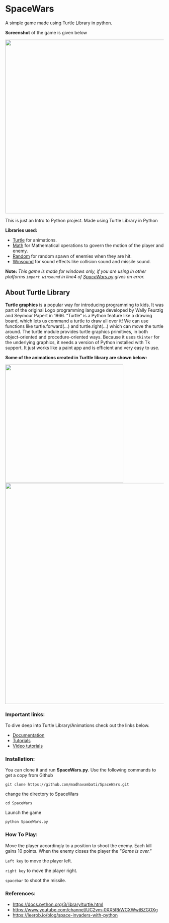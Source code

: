 # SpaceWars
A simple game made using Turtle Library in python.

**Screenshot** of the game is given below

<img src="https://user-images.githubusercontent.com/27866638/54981382-27bbff00-4fce-11e9-9694-983f2c00b0d0.png" width="550">

This is just an Intro to Python project. Made using Turtle Library in Python

**Libraries used:**

 - [Turtle](https://docs.python.org/3.1/library/turtle.html) for animations.
 - [Math](https://docs.python.org/3.7/library/math.html) for Mathematical operations to govern the motion of the player and enemy. 
 - [Random](https://docs.python.org/3/library/random.html) for random spawn of enemies when they are hit.
 - [Winsound](https://docs.python.org/2/library/winsound.html) for sound effects like collision sound and missile sound.

**Note:** *This game is made for windows only, if you are using in other platforms `import winsound` in line4 of [SpaceWars.py](https://github.com/madhavambati/SpaceWars/blob/master/SpaceWars.py) gives an error.*
## About Turtle Library

**Turtle graphics** is a popular way for introducing programming to kids. It was part of the original Logo programming language developed by Wally Feurzig and Seymour Papert in 1966. “Turtle” is a Python feature like a drawing board, which lets us command a turtle to draw all over it! We can use functions like turtle.forward(…) and turtle.right(…) which can move the turtle around. The turtle module provides turtle graphics primitives, in both object-oriented and procedure-oriented ways. Because it uses `tkinter` for the underlying graphics, it needs a version of Python installed with Tk support. It just works like a paint app and is efficient and very easy to use.

**Some of the animations created in Turltle library are shown below:**

<img src="https://3.bp.blogspot.com/-STgFumygvXA/WAHu1iTia3I/AAAAAAAAAtk/Ym_vWmzlr7wrPjeq4h1F_ZV6Zwi1CZCigCLcB/s1600/900px-Turtle_Graphics_Spiral.svg.png" width="375"><img src="https://ianwitham.files.wordpress.com/2010/04/screenshot-python-turtle-graphics2.png" width="700">

### Important links: 
 To dive deep into Turtle Library/Animations check out the links below. 
 - [Documentation](https://docs.python.org/3.1/library/turtle.html)
 - [Tutorials](https://www.geeksforgeeks.org/turtle-programming-python/)
 - [Video tutorials](https://www.youtube.com/watch?v=uRtCq6MBp1I)
 
 ### Installation:
 You can clone it and run **SpaceWars.py**. Use the following commands to get a copy from Github
     
    git clone https://github.com/madhavambati/SpaceWars.git
 change the directory to SpaceWars    
     
    cd SpaceWars
 Launch the game 
 
    python SpaceWars.py
 
### How To Play:
Move the player accordingly to a position to shoot the enemy. Each kill gains 10 points. When the enemy closes the player the *"Game is over."*

`Left key` to move the player left.

`right key` to move the player right.

`spacebar` to shoot the missile.

### References:
 - https://docs.python.org/3/library/turtle.html
 - https://www.youtube.com/channel/UC2vm-0XX5RkWCXWwtBZGOXg
 - https://leerob.io/blog/space-invaders-with-python
